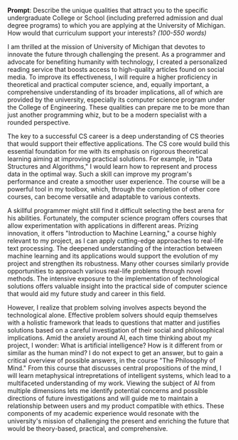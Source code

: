 **Prompt**: Describe the unique qualities that attract you to the specific undergraduate College or School (including preferred admission and dual degree programs) to which you are applying at the University of Michigan. How would that curriculum support your interests? _(100-550 words)_

I am thrilled at the mission of University of Michigan that devotes to innovate the future through challenging the present. As a programmer and advocate for benefiting humanity with technology, I created a personalized reading service that boosts access to high-quality articles found on social media. To improve its effectiveness, I will require a higher proficiency in theoretical and practical computer science, and, equally important, a comprehensive understanding of its broader implications, all of which are provided by the university, especially its computer science program under the College of Engineering. These qualities can prepare me to be more than just another programming whiz, but to be a modern specialist with a rounded perspective.

The key to a successful CS career is a deep understanding of CS theories that would support their effective applications. The CS core would build this essential foundation for me with its emphasis on rigorous theoretical learning aiming at improving practical solutions. For example, in "Data Structures and Algorithms," I would learn how to represent and process data in the optimal way. Such a skill can improve my program's performance and create a smoother user experience. The course will be a powerful tool in my toolbox, which, through the completion of other core courses, can become versatile and adaptable to various contexts.

A skillful programmer might still find it difficult selecting the best arena for his abilities. Fortunately, the computer science program offers courses that allow experimentation with applications in different areas. Prizing innovation, it offers "Introduction to Machine Learning," a course highly relevant to my project, as I can apply cutting-edge approaches to real-life text processing. The deepened understanding of the interaction between machine learning and its applications would support the evolution of my project and strengthen its robustness. Many other courses similarly provide opportunities to approach various real-life problems through novel methods. The intensive exposure to the implementation of technological solutions offers valuable insight into the practical side of computer science that would aid my future study and career in this field.

However, I realize that problem solving involves aspects beyond the technological alone. Effective problem solvers should equip themselves with a holistic framework that leads to questions that matter and justifies solutions based on a careful investigation of their social and philosophical implications. Amid the anxiety around AI, each time thinking about my project, I wonder: What is artificial intelligence? How is it different from or similar as the human mind? I do not expect to get an answer, but to gain a critical overview of possible answers, in the course "The Philosophy of Mind." From this course that discusses central propositions of the mind, I will learn metaphysical intrepretations of intelligent systems, which lead to a multifaceted understanding of my work. Viewing the subject of AI from multiple dimensions lets me identify potential concerns and possible directions of future investigations and will guide me to maintain a relationship between users and my product compatible with ethics. These components of my academic experience would resonate with the university's mission of challenging the present and enriching the future that would be theory-based, practical, and comprehensive.